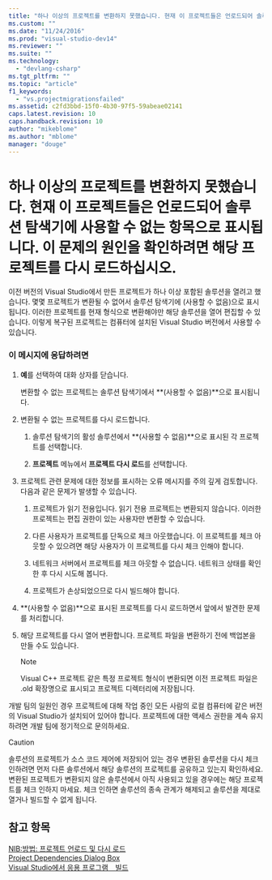 ```yaml
---
title: "하나 이상의 프로젝트를 변환하지 못했습니다. 현재 이 프로젝트들은 언로드되어 솔루션 탐색기에 사용할 수 없는 항목으로 표시됩니다. 이 문제의 원인을 확인하려면 해당 프로젝트를 다시 로드하십시오. | Microsoft Docs"
ms.custom: ""
ms.date: "11/24/2016"
ms.prod: "visual-studio-dev14"
ms.reviewer: ""
ms.suite: ""
ms.technology: 
  - "devlang-csharp"
ms.tgt_pltfrm: ""
ms.topic: "article"
f1_keywords: 
  - "vs.projectmigrationsfailed"
ms.assetid: c2fd3bbd-15f0-4b30-97f5-59abeae02141
caps.latest.revision: 10
caps.handback.revision: 10
author: "mikeblome"
ms.author: "mblome"
manager: "douge"
---
```

# 하나 이상의 프로젝트를 변환하지 못했습니다. 현재 이 프로젝트들은 언로드되어 솔루션 탐색기에 사용할 수 없는 항목으로 표시됩니다. 이 문제의 원인을 확인하려면 해당 프로젝트를 다시 로드하십시오.
이전 버전의 Visual Studio에서 만든 프로젝트가 하나 이상 포함된 솔루션을 열려고 했습니다. 몇몇 프로젝트가 변환될 수 없어서 솔루션 탐색기에 \(사용할 수 없음\)으로 표시됩니다. 이러한 프로젝트를 현재 형식으로 변환해야만 해당 솔루션을 열어 편집할 수 있습니다. 이렇게 복구된 프로젝트는 컴퓨터에 설치된 Visual Studio 버전에서 사용할 수 있습니다.  
  
### 이 메시지에 응답하려면  
  
1.  **예**를 선택하여 대화 상자를 닫습니다.  
  
     변환할 수 없는 프로젝트는 솔루션 탐색기에서 **\(사용할 수 없음\)**으로 표시됩니다.  
  
2.  변환될 수 없는 프로젝트를 다시 로드합니다.  
  
    1.  솔루션 탐색기의 활성 솔루션에서 **\(사용할 수 없음\)**으로 표시된 각 프로젝트를 선택합니다.  
  
    2.  **프로젝트** 메뉴에서 **프로젝트 다시 로드**를 선택합니다.  
  
3.  프로젝트 관련 문제에 대한 정보를 표시하는 오류 메시지를 주의 깊게 검토합니다. 다음과 같은 문제가 발생할 수 있습니다.  
  
    1.  프로젝트가 읽기 전용입니다. 읽기 전용 프로젝트는 변환되지 않습니다. 이러한 프로젝트는 편집 권한이 있는 사용자만 변환할 수 있습니다.  
  
    2.  다른 사용자가 프로젝트를 단독으로 체크 아웃했습니다. 이 프로젝트를 체크 아웃할 수 있으려면 해당 사용자가 이 프로젝트를 다시 체크 인해야 합니다.  
  
    3.  네트워크 서버에서 프로젝트를 체크 아웃할 수 없습니다. 네트워크 상태를 확인한 후 다시 시도해 봅니다.  
  
    4.  프로젝트가 손상되었으므로 다시 빌드해야 합니다.  
  
4.  **\(사용할 수 없음\)**으로 표시된 프로젝트를 다시 로드하면서 앞에서 발견한 문제를 처리합니다.  
  
5.  해당 프로젝트를 다시 열어 변환합니다. 프로젝트 파일을 변환하기 전에 백업본을 만들 수도 있습니다.  
  
    > [!NOTE]
    >  Visual C\+\+ 프로젝트 같은 특정 프로젝트 형식이 변환되면 이전 프로젝트 파일은 .old 확장명으로 표시되고 프로젝트 디렉터리에 저장됩니다.  
  
 개발 팀의 일원인 경우 프로젝트에 대해 작업 중인 모든 사람의 로컬 컴퓨터에 같은 버전의 Visual Studio가 설치되어 있어야 합니다. 프로젝트에 대한 액세스 권한을 계속 유지하려면 개발 팀에 정기적으로 문의하세요.  
  
> [!CAUTION]
>  솔루션의 프로젝트가 소스 코드 제어에 저장되어 있는 경우 변환된 솔루션을 다시 체크 인하려면 먼저 다른 솔루션에서 해당 솔루션의 프로젝트를 공유하고 있는지 확인하세요. 변환된 프로젝트가 변환되지 않은 솔루션에서 아직 사용되고 있을 경우에는 해당 프로젝트를 체크 인하지 마세요. 체크 인하면 솔루션의 종속 관계가 해제되고 솔루션을 제대로 열거나 빌드할 수 없게 됩니다.  
  
## 참고 항목  
 [NIB:방법: 프로젝트 언로드 및 다시 로드](http://msdn.microsoft.com/ko-kr/abc0155b-8fcb-4ffc-95b6-698518a7100b)   
 [Project Dependencies Dialog Box](http://msdn.microsoft.com/ko-kr/d66e48c3-3722-40dd-99b4-53d93cac128e)   
 [Visual Studio에서 응용 프로그램　빌드](../ide/compiling-and-building-in-visual-studio.md)